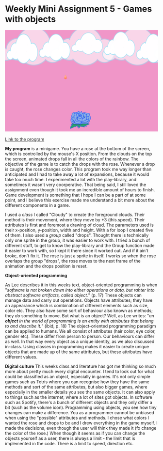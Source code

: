# Weekly Mini Assignment 5 - Games with objects

![alt text](miniex5snap.PNG)

[Link to the program](https://rawgit.com/nborgbjerg/mini_ex/master/miniex5/empty-example/index.html)

**My program** is a minigame. You have a rose at the bottom of the screen, which is controlled by the mouse's X position. From the clouds on the top the screen, animated drops fall in all the colors of the rainbow. The objective of the game is to catch the drops with the rose.
Whenever a drop is caught, the rose changes color.
This program took me way longer than anticipated and I had to take away a lot of expansions, because it would take too much time. I experimented a lot with the play-library, and sometimes it wasn't very coorperative. That being said, I still loved the assignment even though it took me an incredible amount of hours to finish. Game development is something that I hope I can be a part of at some point, and I believe this exercise made me understand a bit more about the different components in a game.

I used a *class* I called "Cloudy" to create the foreground clouds. Their method is their movement, where they move by +3 (this.speed). Their attributes is first and foremost a drawing of cloud. The parameters used is their x-position, y-position, width and height. With a for loop I created five of them.
I also used a *group* called "drops". Thought there is technically only one sprite in the group, it was easier to work with. I tried a bunch of different stuff, to get to know the play-library and the Group function made it easier to work with, so I kept it there since it worked out. And if it ain't broke, don't fix it.
The rose is just a sprite in itself. I works so when the rose overlaps the group "drops", the rose moves to the next frame of the animation and the drops position is reset.

**Object-oriented programming**

As Lee describes it in this weeks text, object-oriented programming is when "*software is not broken down into either operations or data, but rahter into abstract software artifacts, called object.*" (p. 17)
These objects can manage data and carry out operations. Objects have attributes; they have an appearance which is combination of different elements such as size, color etc. They also have some sort of behaviour also known as methods; they *do* something fx move.
But what is an object? Well, as Lee writes: "*an **object** in the world of programming is an entity with attributes that belong to and describe it.*" (ibid, p. 18) The object-oriented programming paradigm can be applied to humans. We all consist of attributes (hair color, eye color, gender etc). These differ from person to person. Our behaviours can differ as well. In that way every object as a unique identity, as we also discussed in-class.
Using classes in programming makes it easier to create unique objects that are made up of the same attributes, but these attributes have different values.

**Digital culture**
This weeks class and literature has got me thinking so much more about pretty much every digital encounter. I tend to look out for what could be classified as an object, especially in games. It's not only simple games such as Tetris where you can recognise how they have the same methods and sort of the same attributes, but also bigger games, where especially in the smaller details you see the same objects.
It can also apply to things such as the internet, where a lot of sites got objects. In software such as Spotify, there's a bunch of different objects and they only differ a bit (such as the volume icon).
Programming using objects, you see how tiny changes can make a difference. You as a programmer cannot be unbiased when using the "possible" attributes and methods. I chose what colors I wanted the rose and drops to be and I drew everything in the game myself. I made the decisions, even though the user will think they made it (fx change the color of the rose.) When though it seems as if you can change the objects yourself as a user, there is always a limit - the limit that is implemented in the code. There is a limit to speed, direction etc.

